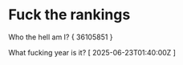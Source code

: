 # Fuck the rankings

Who the hell am I?
{ 36105851 }

What fucking year is it?
[ 2025-06-23T01:40:00Z ]
